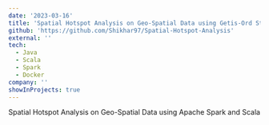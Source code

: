 ```yaml
---
date: '2023-03-16'
title: 'Spatial Hotspot Analysis on Geo-Spatial Data using Getis-Ord Statistic'
github: 'https://github.com/Shikhar97/Spatial-Hotspot-Analysis'
external: ''
tech:
  - Java
  - Scala
  - Spark
  - Docker
company: ''
showInProjects: true
---
```


Spatial Hotspot Analysis on Geo-Spatial Data using Apache Spark and Scala
